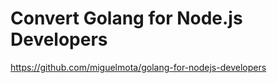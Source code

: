 

# Convert Golang for Node.js Developers

https://github.com/miguelmota/golang-for-nodejs-developers

